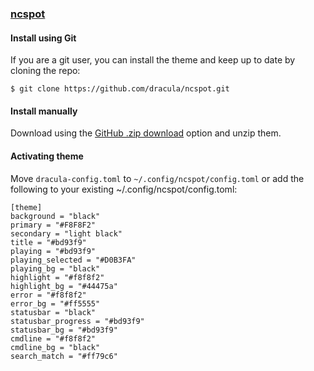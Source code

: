 ### [ncspot](https://github.com/hrkfdn/ncspot)

#### Install using Git

If you are a git user, you can install the theme and keep up to date by cloning the repo:

    $ git clone https://github.com/dracula/ncspot.git

#### Install manually

Download using the [GitHub .zip download](https://github.com/dracula/ncspot/archive/master.zip) option and unzip them.

#### Activating theme

Move `dracula-config.toml` to `~/.config/ncspot/config.toml` or add the following to your existing ~/.config/ncspot/config.toml:

    [theme]
    background = "black"
    primary = "#F8F8F2"
    secondary = "light black"
    title = "#bd93f9"
    playing = "#bd93f9"
    playing_selected = "#D0B3FA"
    playing_bg = "black"
    highlight = "#f8f8f2"
    highlight_bg = "#44475a"
    error = "#f8f8f2"
    error_bg = "#ff5555"
    statusbar = "black"
    statusbar_progress = "#bd93f9"
    statusbar_bg = "#bd93f9"
    cmdline = "#f8f8f2"
    cmdline_bg = "black"
    search_match = "#ff79c6"
